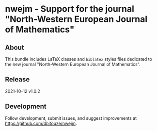 nwejm - Support for the journal "North-Western European Journal of Mathematics"
===============================================================================

About
-------
This bundle includes LaTeX classes and `biblatex` styles files dedicated to the
new journal "North-Western European Journal of Mathematics".

Release
-------
2021-10-12 v1.0.2

Development
-----------
Follow development, submit issues, and suggest improvements at
https://github.com/dbitouze/nwejm.
